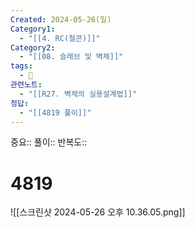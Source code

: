 ```yaml
---
Created: 2024-05-26(일)
Category1:
  - "[[4. RC(철콘)]]"
Category2:
  - "[[08. 슬래브 및 벽체]]"
tags:
  - 🧮
관련노트:
  - "[[R27. 벽체의 실용설계법]]"
정답:
  - "[[4819 풀이]]"
---
```

중요::
풀이::
반복도::
#  4819

![[스크린샷 2024-05-26 오후 10.36.05.png]]

